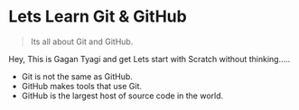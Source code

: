 # Lets Learn Git & GitHub

>Its all about Git and GitHub.

Hey, This is Gagan Tyagi and get Lets start with Scratch without thinking.....

- Git is not the same as GitHub.
- GitHub makes tools that use Git.
- GitHub is the largest host of source code in the world.

